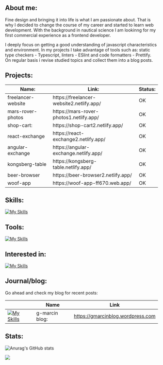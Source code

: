<h2>About me:</h2>

Fine design and bringing it into life is what I am passionate about. That is why I decided to change the course of my career and started to learn web development. With the background in nautical science I am lookinng for my first commercial experience as a frontend developer.


I deeply focus on getting a good understanding of javascript characteristics and environment. In my projects I take advantage of tools such as: static type checkers - Typescript, linters - ESlint and code formatters - Prettify. On regular basis i revise studied topics and collect them into a blog posts. 



<h2>Projects:</h2>
<table class="tg">
<thead>
  <tr>
    <th class="tg-0lax">Name:</th>
    <th class="tg-0lax">Link:</th>
    <th class="tg-0lax">Status:</th>
  </tr>
</thead>
<tbody>
       <tr>
    <td class="tg-0lax">freelancer-website</td>
    <td class="tg-0lax">https://freelancer-website2.netlify.app/</td>
    <td class="tg-0lax">OK</td>
  </tr> 
   <tr>
    <td class="tg-0lax">mars-rover-photos</td>
    <td class="tg-0lax">https://mars-rover-photos1.netlify.app/</td>
    <td class="tg-0lax">OK</td>
  </tr>
  <tr>
    <td class="tg-0lax">shop-cart:</td>
    <td class="tg-0lax">https://shop-cart2.netlify.app/</td>
    <td class="tg-0lax">OK</td>
  </tr> 
<!--    <tr>
    <td class="tg-0lax">word-game</td>
    <td class="tg-0lax">https://jorwordgame.netlify.app</td>
    <td class="tg-0lax">OK</td>
  </tr> -->
<!--   <tr>
    <td class="tg-0lax">SunnyVibes:</td>
    <td class="tg-0lax">https://g-marcin-sunnyvibes.netlify.app/</td>
    <td class="tg-0lax">OK</td>
  </tr> -->
<!--   <tr>
    <td class="tg-0lax">Calculator:</td>
    <td class="tg-0lax">https://g-marcin-calculator.netlify.app/</td>
    <td class="tg-0lax">OK</td>
  </tr> -->
   <tr>
    <td class="tg-0lax">react-exchange</td>
    <td class="tg-0lax">https://react-exchange2.netlify.app/</td>
    <td class="tg-0lax">OK</td>
  </tr>
  <tr>
    <td class="tg-0lax">angular-exchange</td>
    <td class="tg-0lax">https://angular-exchange.netlify.app/</td>
    <td class="tg-0lax">OK</td>
  </tr>  
    <tr>
    <td class="tg-0lax">kongsberg-table</td>
    <td class="tg-0lax">https://kongsberg-table.netlify.app/</td>
    <td class="tg-0lax">OK</td>
  </tr> 
     <tr>
    <td class="tg-0lax">beer-browser</td>
    <td class="tg-0lax">https://beer-browser2.netlify.app/</td>
    <td class="tg-0lax">OK</td>
  </tr> 
    <tr>
    <td class="tg-0lax">woof-app</td>
    <td class="tg-0lax">https://woof-app-ff670.web.app/</td>
    <td class="tg-0lax">OK</td>
  </tr> 

 
</tbody>
</table>


<h2>Skills:</h2>

[![My Skills](https://skillicons.dev/icons?i=js,ts,html,css,react,svg,redux,styledcomponents&theme=light&perline=5)](https://skillicons.dev)

<h2>Tools:</h2>

[![My Skills](https://skillicons.dev/icons?i=git,vscode,vite,webpack,linux,mint,figma,bash,cloudflare,postman,yarn&theme=light&perline=5)](https://skillicons.dev)

<h2>Interested in:</h2>

[![My Skills](https://skillicons.dev/icons?i=docker,kubernetes,angular,reactivex,vim,nestjs,nginx,nodejs,py,redis,regex,sentry,jest,vitest&theme=light&perline=5)](https://skillicons.dev)

<h2>Journal/blog:</h2>

Go ahead and check my blog for recent posts:

 |  | Name | Link
| --- | --- | --- |
| [![My Skills](https://skillicons.dev/icons?i=wordpress&theme=light&perline=5)](https://skillicons.dev) |  g-marcin blog:  |  https://gmarcinblog.wordpress.com  | 


</div>

<h2>Stats:</h2>




  ![Anurag's GitHub stats](https://github-readme-stats.vercel.app/api?username=g-marcin&count_private=true&theme=transparent)


  ![](https://komarev.com/ghpvc/?username=g-marcin)
  
